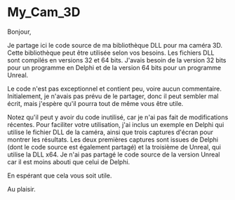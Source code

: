 # My_Cam_3D
Bonjour,

Je partage ici le code source de ma bibliothèque DLL pour ma caméra 3D. Cette bibliothèque peut être utilisée selon vos besoins. Les fichiers DLL sont compilés en versions 32 et 64 bits. J'avais besoin de la version 32 bits pour un programme en Delphi et de la version 64 bits pour un programme Unreal.

Le code n'est pas exceptionnel et contient peu, voire aucun commentaire. Initialement, je n'avais pas prévu de le partager, donc il peut sembler mal écrit, mais j'espère qu'il pourra tout de même vous être utile.

Notez qu'il peut y avoir du code inutilisé, car je n'ai pas fait de modifications récentes. Pour faciliter votre utilisation, j'ai inclus un exemple en Delphi qui utilise le fichier DLL de la caméra, ainsi que trois captures d'écran pour montrer les résultats. Les deux premières captures sont issues de Delphi (dont le code source est également partagé) et la troisième de Unreal, qui utilise la DLL x64. Je n'ai pas partagé le code source de la version Unreal car il est moins abouti que celui de Delphi.

En espérant que cela vous soit utile.

Au plaisir.
